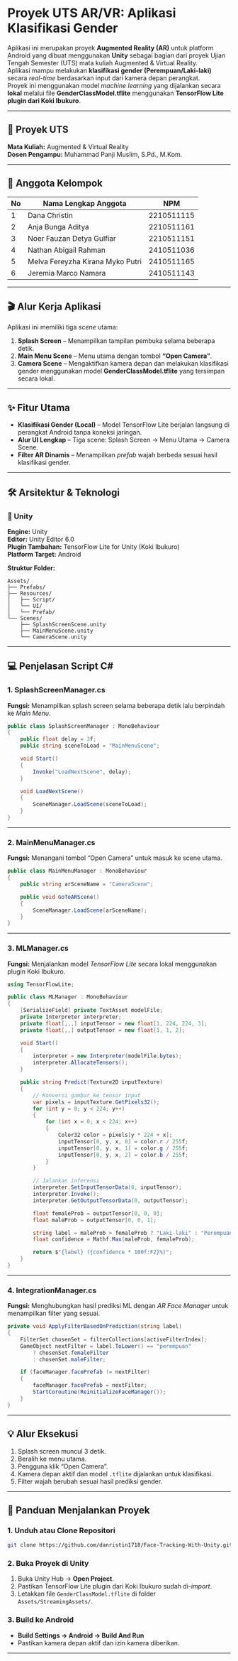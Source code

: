 # Proyek UTS AR/VR: Aplikasi Klasifikasi Gender

Aplikasi ini merupakan proyek **Augmented Reality (AR)** untuk platform Android yang dibuat menggunakan **Unity** sebagai bagian dari proyek Ujian Tengah Semester (UTS) mata kuliah Augmented & Virtual Reality.  
Aplikasi mampu melakukan **klasifikasi gender (Perempuan/Laki-laki)** secara *real-time* berdasarkan input dari kamera depan perangkat.  
Proyek ini menggunakan model *machine learning* yang dijalankan secara **lokal** melalui file **GenderClassModel.tflite** menggunakan **TensorFlow Lite plugin dari Koki Ibukuro**.

---

## 🧾 Proyek UTS 

**Mata Kuliah:** Augmented & Virtual Reality  
**Dosen Pengampu:** Muhammad Panji Muslim, S.Pd., M.Kom.

---

## 👥 Anggota Kelompok

| No | Nama Lengkap Anggota | NPM |
|----|-----------------------|-----|
| 1  | Dana Christin | 2210511115 |
| 2  | Anja Bunga Aditya | 2210511161 |
| 3  | Noer Fauzan Detya Gulfiar | 2210511151 |
| 4  | Nathan Abigail Rahman | 2410511036 |
| 5  | Melva Fereyzha Kirana Myko Putri | 2410511165 |
| 6  | Jeremia Marco Namara | 2410511143 |

---

## 🎬 Alur Kerja Aplikasi

Aplikasi ini memiliki tiga *scene* utama:

1. **Splash Screen** – Menampilkan tampilan pembuka selama beberapa detik.
2. **Main Menu Scene** – Menu utama dengan tombol **“Open Camera”**.
3. **Camera Scene** – Mengaktifkan kamera depan dan melakukan klasifikasi gender menggunakan model **GenderClassModel.tflite** yang tersimpan secara lokal.

---

## ✨ Fitur Utama

- **Klasifikasi Gender (Local)** – Model TensorFlow Lite berjalan langsung di perangkat Android tanpa koneksi jaringan.  
- **Alur UI Lengkap** – Tiga scene: Splash Screen → Menu Utama → Camera Scene.  
- **Filter AR Dinamis** – Menampilkan *prefab* wajah berbeda sesuai hasil klasifikasi gender.  

---

## 🛠️ Arsitektur & Teknologi

### 🧩 Unity 

**Engine:** Unity  
**Editor:** Unity Editor 6.0  
**Plugin Tambahan:** TensorFlow Lite for Unity (Koki Ibukuro)  
**Platform Target:** Android  

**Struktur Folder:**
```
Assets/
├── Prefabs/        
├── Resources/
│   ├── Script/     
│   └── UI/         
│   └── Prefab/     
└── Scenes/         
    ├── SplashScreenScene.unity
    ├── MainMenuScene.unity
    └── CameraScene.unity
```

---

## 💻 Penjelasan Script C#

### 1. SplashScreenManager.cs
**Fungsi:** Menampilkan splash screen selama beberapa detik lalu berpindah ke *Main Menu*.

```csharp
public class SplashScreenManager : MonoBehaviour
{
    public float delay = 3f;
    public string sceneToLoad = "MainMenuScene";

    void Start()
    {
        Invoke("LoadNextScene", delay);
    }

    void LoadNextScene()
    {
        SceneManager.LoadScene(sceneToLoad);
    }
}
```

---

### 2. MainMenuManager.cs
**Fungsi:** Menangani tombol “Open Camera” untuk masuk ke scene utama.

```csharp
public class MainMenuManager : MonoBehaviour
{
    public string arSceneName = "CameraScene";

    public void GoToARScene()
    {
        SceneManager.LoadScene(arSceneName);
    }
}
```

---

### 3. MLManager.cs
**Fungsi:** Menjalankan model *TensorFlow Lite* secara lokal menggunakan plugin Koki Ibukuro.

```csharp
using TensorFlowLite;

public class MLManager : MonoBehaviour
{
    [SerializeField] private TextAsset modelFile;
    private Interpreter interpreter;
    private float[,,,] inputTensor = new float[1, 224, 224, 3];
    private float[,,] outputTensor = new float[1, 1, 2];

    void Start()
    {
        interpreter = new Interpreter(modelFile.bytes);
        interpreter.AllocateTensors();
    }

    public string Predict(Texture2D inputTexture)
    {
        // Konversi gambar ke tensor input
        var pixels = inputTexture.GetPixels32();
        for (int y = 0; y < 224; y++)
        {
            for (int x = 0; x < 224; x++)
            {
                Color32 color = pixels[y * 224 + x];
                inputTensor[0, y, x, 0] = color.r / 255f;
                inputTensor[0, y, x, 1] = color.g / 255f;
                inputTensor[0, y, x, 2] = color.b / 255f;
            }
        }

        // Jalankan inferensi
        interpreter.SetInputTensorData(0, inputTensor);
        interpreter.Invoke();
        interpreter.GetOutputTensorData(0, outputTensor);

        float femaleProb = outputTensor[0, 0, 0];
        float maleProb = outputTensor[0, 0, 1];

        string label = maleProb > femaleProb ? "Laki-laki" : "Perempuan";
        float confidence = Mathf.Max(maleProb, femaleProb);

        return $"{label} ({confidence * 100f:F2}%)";
    }
}
```

---

### 4. IntegrationManager.cs
**Fungsi:** Menghubungkan hasil prediksi ML dengan *AR Face Manager* untuk menampilkan filter yang sesuai.

```csharp
private void ApplyFilterBasedOnPrediction(string label)
{
    FilterSet chosenSet = filterCollections[activeFilterIndex];
    GameObject nextFilter = label.ToLower() == "perempuan"
        ? chosenSet.femaleFilter
        : chosenSet.maleFilter;

    if (faceManager.facePrefab != nextFilter)
    {
        faceManager.facePrefab = nextFilter;
        StartCoroutine(ReinitializeFaceManager());
    }
}
```

---

## 💡 Alur Eksekusi

1. Splash screen muncul 3 detik.  
2. Beralih ke menu utama.  
3. Pengguna klik “Open Camera”.  
4. Kamera depan aktif dan model `.tflite` dijalankan untuk klasifikasi.  
5. Filter wajah berubah sesuai hasil prediksi gender.  

---

## 🚀 Panduan Menjalankan Proyek

### 1. Unduh atau Clone Repositori
```bash
git clone https://github.com/danristin1718/Face-Tracking-With-Unity.git
```

### 2. Buka Proyek di Unity
1. Buka Unity Hub → **Open Project**.  
2. Pastikan TensorFlow Lite plugin dari Koki Ibukuro sudah di-*import*.  
3. Letakkan file `GenderClassModel.tflite` di folder `Assets/StreamingAssets/`.  

### 3. Build ke Android
- **Build Settings → Android → Build And Run**  
- Pastikan kamera depan aktif dan izin kamera diberikan.

---
